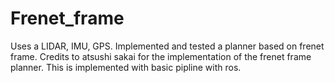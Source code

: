 # Frenet_frame
Uses a LIDAR, IMU, GPS. Implemented and tested a planner based on frenet frame. Credits to atsushi sakai for the implementation of the frenet frame planner.
This is implemented with basic pipline with ros.
